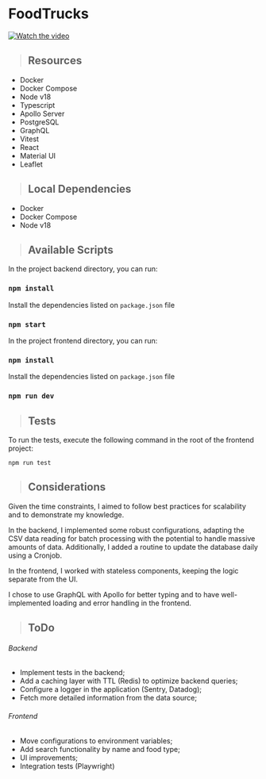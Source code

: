 # FoodTrucks

[![Watch the video](https://i.sstatic.net/Vp2cE.png)](https://www.loom.com/share/c4a84ae0cb6044fcb57e5b04169d6197?sid=076a11fb-8b03-468d-b539-28d811c849fa)

> ## Resources

- Docker
- Docker Compose
- Node v18
- Typescript
- Apollo Server
- PostgreSQL
- GraphQL
- Vitest
- React
- Material UI
- Leaflet

> ## Local Dependencies

- Docker
- Docker Compose
- Node v18

> ## Available Scripts

In the project backend directory, you can run:

### `npm install`

Install the dependencies listed on `package.json` file

### `npm start`

In the project frontend directory, you can run:

### `npm install`

Install the dependencies listed on `package.json` file

### `npm run dev`

> ## Tests

To run the tests, execute the following command in the root of the frontend project:

```
npm run test
```

> ## Considerations

Given the time constraints, I aimed to follow best practices for scalability and to demonstrate my knowledge.

In the backend, I implemented some robust configurations, adapting the CSV data reading for batch processing with the potential to handle massive amounts of data. Additionally, I added a routine to update the database daily using a Cronjob.

In the frontend, I worked with stateless components, keeping the logic separate from the UI.

I chose to use GraphQL with Apollo for better typing and to have well-implemented loading and error handling in the frontend.

> ## ToDo

###### Backend

- Implement tests in the backend;
- Add a caching layer with TTL (Redis) to optimize backend queries;
- Configure a logger in the application (Sentry, Datadog);
- Fetch more detailed information from the data source;

###### Frontend

- Move configurations to environment variables;
- Add search functionality by name and food type;
- UI improvements;
- Integration tests (Playwright)
